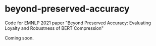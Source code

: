# beyond-preserved-accuracy
Code for EMNLP 2021 paper "Beyond Preserved Accuracy: Evaluating Loyalty and Robustness of BERT Compression"

Coming soon.
